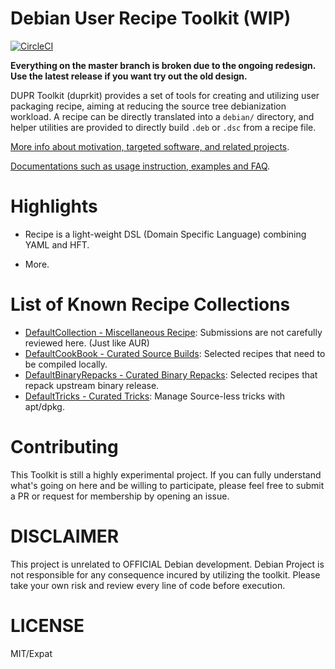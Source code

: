 Debian User Recipe Toolkit (WIP)
===

[![CircleCI](https://circleci.com/gh/dupr/duprkit.svg?style=svg)](https://circleci.com/gh/dupr/duprkit)

**Everything on the master branch is broken due to the ongoing redesign.
Use the latest release if you want try out the old design.**

DUPR Toolkit (duprkit) provides a set of tools for creating and utilizing user
packaging recipe, aiming at reducing the source tree debianization workload.
A recipe can be directly translated into a `debian/` directory, and helper
utilities are provided to directly build `.deb` or `.dsc` from a recipe file.

[More info about motivation, targeted software, and related projects](./doc/motivation.md).

[Documentations such as usage instruction, examples and FAQ](./doc/instructions.md).

# Highlights

* Recipe is a light-weight DSL (Domain Specific Language) combining YAML and HFT.

* More.

# List of Known Recipe Collections

* [DefaultCollection - Miscellaneous Recipe](https://github.com/dupr/DefaultCollection): Submissions are not carefully reviewed here. (Just like AUR)
* [DefaultCookBook - Curated Source Builds](https://github.com/dupr/DefaultCookbook): Selected recipes that need to be compiled locally.
* [DefaultBinaryRepacks - Curated Binary Repacks](https://github.com/dupr/DefaultRepacks): Selected recipes that repack upstream binary release.
* [DefaultTricks - Curated Tricks](https://github.com/dupr/DefaultTricks): Manage Source-less tricks with apt/dpkg.

# Contributing

This Toolkit is still a highly experimental project.
If you can fully understand what's going on here and be willing to participate,
please feel free to submit a PR or request for membership by opening an issue.

# DISCLAIMER

This project is unrelated to OFFICIAL Debian development.  Debian Project is
not responsible for any consequence incured by utilizing the toolkit.  Please
take your own risk and review every line of code before execution.

# LICENSE

MIT/Expat

